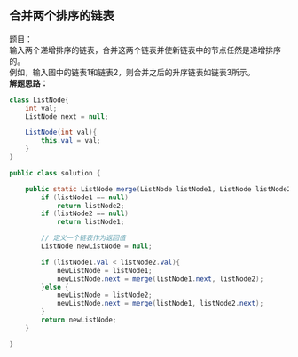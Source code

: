 <link href="markdown.css" rel="stylesheet"></link>

## 合并两个排序的链表
题目：  
输入两个递增排序的链表，合并这两个链表并使新链表中的节点任然是递增排序的。  
例如，输入图中的链表1和链表2，则合并之后的升序链表如链表3所示。  
**解题思路：**    


```java
class ListNode{
    int val;
    ListNode next = null;

    ListNode(int val){
        this.val = val;
    }
}

public class solution {

    public static ListNode merge(ListNode listNode1, ListNode listNode2){
        if (listNode1 == null)
            return listNode2;
        if (listNode2 == null)
            return listNode1;

        // 定义一个链表作为返回值
        ListNode newListNode = null;

        if (listNode1.val < listNode2.val){
            newListNode = listNode1;
            newListNode.next = merge(listNode1.next, listNode2);
        }else {
            newListNode = listNode2;
            newListNode.next = merge(listNode1, listNode2.next);
        }
        return newListNode;
    }

}
```